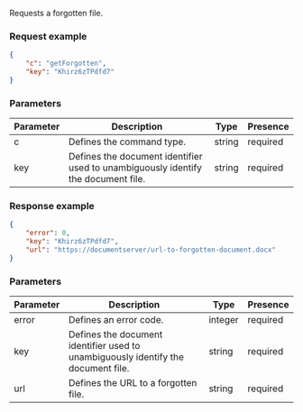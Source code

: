 Requests a forgotten file.

### Request example

``` json
{
    "c": "getForgotten",
    "key": "Khirz6zTPdfd7"
}
```

### Parameters

| Parameter | Description                                                                       | Type   | Presence |
| --------- | --------------------------------------------------------------------------------- | ------ | -------- |
| c         | Defines the command type.                                                         | string | required |
| key       | Defines the document identifier used to unambiguously identify the document file. | string | required |

### Response example

``` json
{
    "error": 0,
    "key": "Khirz6zTPdfd7",
    "url": "https://documentserver/url-to-forgotten-document.docx"
}
```

### Parameters

| Parameter | Description                                                                       | Type    | Presence |
| --------- | --------------------------------------------------------------------------------- | ------- | -------- |
| error     | Defines an error code.                                                            | integer | required |
| key       | Defines the document identifier used to unambiguously identify the document file. | string  | required |
| url       | Defines the URL to a forgotten file.                                              | string  | required |
